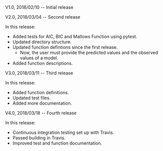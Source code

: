V1.0, 2018/02/10 -- Initial release

V2.0, 2018/03/04 -- Second release

In this release:

- Added tests for AIC, BIC and Mallows Function using pytest.
- Updated directory structure.
- Updated function defintions since the first release.
  - Now, the user must provide the predicted values and the observed values of a model.
- Added function descriptions.

V3.0, 2018/03/11 -- Third release

In this release:

* Added function definitions.
* Updated test files.
* Added more documentation.

V4.0, 2018/03/18 -- Fourth release

In this release:

* Continuous integration testing set up with Travis.
* Passed building in Travis.
* Improved test and function documentation. 

